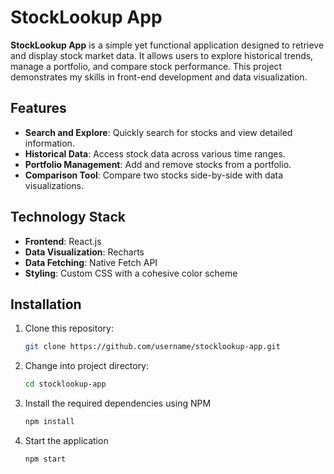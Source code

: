 # StockLookup App

**StockLookup App** is a simple yet functional application designed to retrieve and display stock market data. It allows users to explore historical trends, manage a portfolio, and compare stock performance. This project demonstrates my skills in front-end development and data visualization.

## Features

- **Search and Explore**: Quickly search for stocks and view detailed information.
- **Historical Data**: Access stock data across various time ranges.
- **Portfolio Management**: Add and remove stocks from a portfolio.
- **Comparison Tool**: Compare two stocks side-by-side with data visualizations.

## Technology Stack

- **Frontend**: React.js
- **Data Visualization**: Recharts
- **Data Fetching**: Native Fetch API
- **Styling**: Custom CSS with a cohesive color scheme

## Installation

1. Clone this repository:
   ```bash
   git clone https://github.com/username/stocklookup-app.git
2. Change into project directory:
   ```bash
   cd stocklookup-app
3. Install the required dependencies using NPM
   ```bash
   npm install
4. Start the application
   ```bash
   npm start 
